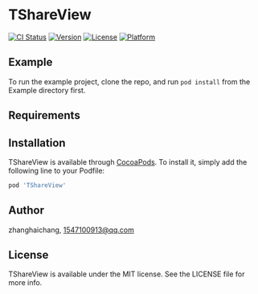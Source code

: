 # TShareView

[![CI Status](https://img.shields.io/travis/zhanghaichang/TShareView.svg?style=flat)](https://travis-ci.org/zhanghaichang/TShareView)
[![Version](https://img.shields.io/cocoapods/v/TShareView.svg?style=flat)](https://cocoapods.org/pods/TShareView)
[![License](https://img.shields.io/cocoapods/l/TShareView.svg?style=flat)](https://cocoapods.org/pods/TShareView)
[![Platform](https://img.shields.io/cocoapods/p/TShareView.svg?style=flat)](https://cocoapods.org/pods/TShareView)

## Example

To run the example project, clone the repo, and run `pod install` from the Example directory first.

## Requirements

## Installation

TShareView is available through [CocoaPods](https://cocoapods.org). To install
it, simply add the following line to your Podfile:

```ruby
pod 'TShareView'
```

## Author

zhanghaichang, 1547100913@qq.com

## License

TShareView is available under the MIT license. See the LICENSE file for more info.
